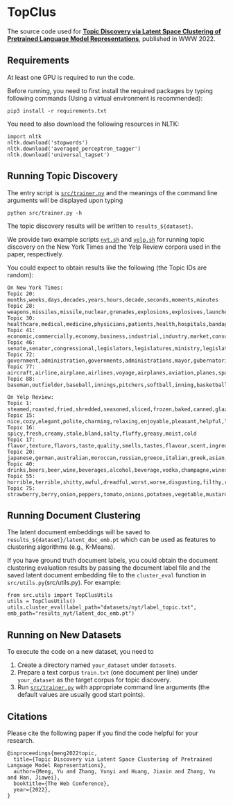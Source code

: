 # TopClus

The source code used for [**Topic Discovery via Latent Space Clustering of Pretrained Language Model Representations**](), published in WWW 2022.

## Requirements

At least one GPU is required to run the code.

Before running, you need to first install the required packages by typing following commands (Using a virtual environment is recommended):

```
pip3 install -r requirements.txt
```

You need to also download the following resources in NLTK:
```
import nltk
nltk.download('stopwords')
nltk.download('averaged_perceptron_tagger')
nltk.download('universal_tagset')
```

## Running Topic Discovery

The entry script is [`src/trainer.py`](src/trainer.py) and the meanings of the command line arguments will be displayed upon typing
```
python src/trainer.py -h
```
The topic discovery results will be written to `results_${dataset}`.

We provide two example scripts [`nyt.sh`](nyt.sh) and [`yelp.sh`](yelp.sh) for running topic discovery on the New York Times and the Yelp Review corpora used in the paper, respectively.

You could expect to obtain results like the following (the Topic IDs are random):
```
On New York Times:
Topic 20: months,weeks,days,decades,years,hours,decade,seconds,moments,minutes
Topic 28: weapons,missiles,missile,nuclear,grenades,explosions,explosives,launcher,bombs,bombing
Topic 30: healthcare,medical,medicine,physicians,patients,health,hospitals,bandages,medication,physician
Topic 41: economic,commercially,economy,business,industrial,industry,market,consumer,trade,commerce
Topic 46: senate,senator,congressional,legislators,legislatures,ministry,legislature,minister,ministerial,parliament
Topic 72: government,administration,governments,administrations,mayor,gubernatorial,mayoral,mayors,public,governor
Topic 77: aircraft,airline,airplane,airlines,voyage,airplanes,aviation,planes,spacecraft,flights
Topic 88: baseman,outfielder,baseball,innings,pitchers,softball,inning,basketball,shortstop,pitcher
```
```
On Yelp Review:
Topic 1: steamed,roasted,fried,shredded,seasoned,sliced,frozen,baked,canned,glazed
Topic 15: nice,cozy,elegant,polite,charming,relaxing,enjoyable,pleasant,helpful,luxurious
Topic 16: spicy,fresh,creamy,stale,bland,salty,fluffy,greasy,moist,cold
Topic 17: flavor,texture,flavors,taste,quality,smells,tastes,flavour,scent,ingredients
Topic 20: japanese,german,australian,moroccan,russian,greece,italian,greek,asian,
Topic 40: drinks,beers,beer,wine,beverages,alcohol,beverage,vodka,champagne,wines
Topic 55: horrible,terrible,shitty,awful,dreadful,worst,worse,disgusting,filthy,rotten
Topic 75: strawberry,berry,onion,peppers,tomato,onions,potatoes,vegetable,mustard,garlic
```

## Running Document Clustering

The latent document embeddings will be saved to `results_${dataset}/latent_doc_emb.pt` which can be used as features to clustering algorithms (e.g., K-Means).

If you have ground truth document labels, you could obtain the document clustering evaluation results by passing the document label file and the saved latent document embedding file to the `cluster_eval` function in `src/utils.py`(src/utils.py). For example:
```
from src.utils import TopClusUtils
utils = TopClusUtils()
utils.cluster_eval(label_path="datasets/nyt/label_topic.txt", emb_path="results_nyt/latent_doc_emb.pt")
```

## Running on New Datasets
To execute the code on a new dataset, you need to 

1. Create a directory named ```your_dataset``` under ```datasets```.
2. Prepare a text corpus ```train.txt``` (one document per line) under ```your_dataset``` as the target corpus for topic discovery.
3. Run [`src/trainer.py`](src/trainer.py) with appropriate command line arguments (the default values are usually good start points).

## Citations

Please cite the following paper if you find the code helpful for your research.
```
@inproceedings{meng2022topic,
  title={Topic Discovery via Latent Space Clustering of Pretrained Language Model Representations},
  author={Meng, Yu and Zhang, Yunyi and Huang, Jiaxin and Zhang, Yu and Han, Jiawei},
  booktitle={The Web Conference},
  year={2022},
}
```
